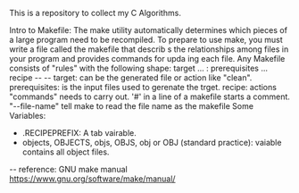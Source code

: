 This is a repository to collect my C Algorithms.

Intro to Makefile:
The make utility automatically determines which pieces of a large program need to be recompiled. To prepare to use make, you must write a file called the makefile that describ s the relationships among files in your program and provides commands for upda ing each file.
Any Makefile consists of "rules" with the following shape:
    target ... : prerequisites ...
       	   recipe
       	   --
	   --
target: can be the generated file or action like "clean".
prerequisites: is the input files used to gerenate the trget.
recipe: actions "commands" needs to carry out.
'#' in a line of a makefile starts a comment.
"--file-name" tell make to read the file name as the makefile
Some Variables:
- .RECIPEPREFIX: A tab vairable.
- objects, OBJECTS, objs, OBJS, obj or OBJ (standard practice): vaiable contains all object files.


-- reference: GNU make manual https://www.gnu.org/software/make/manual/
